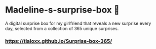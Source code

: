 # Madeline-s-surprise-box 🎁 
A digital surprise box for my girlfriend that reveals a new surprise every day, selected from a collection of 365 unique surprises. 

### https://tlaloxx.github.io/Surprise-box-365/

